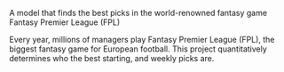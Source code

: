 A model that finds the best picks in the world-renowned fantasy game Fantasy Premier League (FPL)

Every year, millions of managers play Fantasy Premier League (FPL), the biggest fantasy game for European football. This project quantitatively determines who the best starting, and weekly picks are. 
